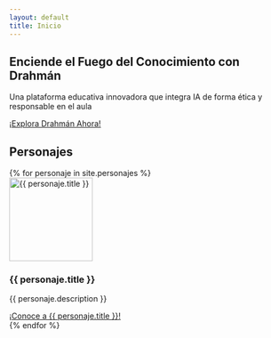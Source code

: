 ```yaml
---
layout: default
title: Inicio
---
```


<section class="hero" aria-labelledby="hero-title">
    <h2 id="hero-title" class="hero__title">Enciende el Fuego del Conocimiento con Drahmán</h2>
    <p class="hero__subtitle">Una plataforma educativa innovadora que integra IA de forma ética y responsable en el aula</p>
    <a href="https://sites.google.com/view/drahman-beta/los-drahmanes" class="button">¡Explora Drahmán Ahora!</a>
</section>

<!-- Other sections... -->

<section id="characters" class="section" aria-labelledby="characters-title">
    <h2 id="characters-title">Personajes</h2>
    <div class="characters__grid">
    {% for personaje in site.personajes %}
        <div class="character">
            <img src="{{ personaje.image | default: '/assets/images/default-character.webp' | relative_url }}" alt="{{ personaje.title }}" class="character__image" width="150" height="150" loading="lazy">
            <h3 class="character__name">{{ personaje.title }}</h3>
            <p class="character__description">{{ personaje.description }}</p>
            <a href="{{ personaje.url | relative_url }}" class="button">¡Conoce a {{ personaje.title }}!</a>
        </div>
    {% endfor %}
    </div>
</section>